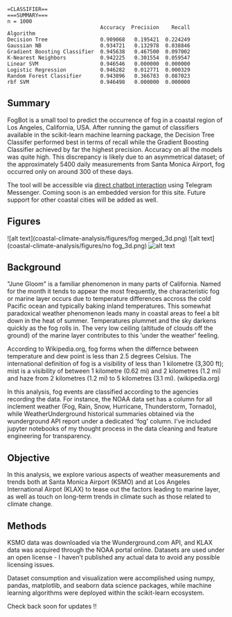 ```
=CLASSIFIER==
===SUMMARY===
n = 1000
                              Accuracy  Precision    Recall
Algorithm                                                  
Decision Tree                 0.909068   0.195421  0.224249
Gaussian NB                   0.934721   0.132978  0.038846
Gradient Boosting Classifier  0.945638   0.467500  0.097002
K-Nearest Neighbors           0.942225   0.301554  0.059547
Linear SVM                    0.946546   0.000000  0.000000
Logistic Regression           0.946282   0.012771  0.000329
Random Forest Classifier      0.943096   0.366783  0.087023
rbf SVM                       0.946498   0.000000  0.000000
```

## Summary
FogBot is a small tool to predict the occurrence of fog in a coastal region of Los Angeles, California, USA. After running the gamut of classifiers available in the scikit-learn machine learning package, the Decision Tree Classifer performed best in terms of recall while the Gradient Boosting Classifier achieved by far the highest precision. Accuracy on all the models was quite high. This discrepancy is likely due to an asymmetrical dataset; of the approximately 5400 daily measurements from Santa Monica Airport, fog occurred only on around 300 of these days.

The tool will be accessible via [direct chatbot interaction](https://telegram.me/fog_check_bot) using Telegram Messenger. Coming soon is an embedded version for this site. Future support for other coastal cities will be added as well. 

## Figures
![alt text](coastal-climate-analysis/figures/fog merged_3d.png)
![alt text](coastal-climate-analysis/figures/no fog_3d.png)
![alt text](coastal-climate-analysis/figures/fog_3d.png)



## Background
"June Gloom" is a familiar phenomenon in many parts of California. Named for the month it tends to appear the most frequently, the characteristic fog or marine layer occurs due to temperature differences accross the cold Pacific ocean and typically baking inland temperatures. This somewhat paradoxical weather phenomenon leads many in coastal areas to feel a bit down in the heat of summer. Temperatures plummet and the sky darkens quickly as the fog rolls in. The very low ceiling (altitude of clouds off the ground) of the marine layer contributes to this 'under the weather' feeling.

According to Wikipedia.org, fog forms when the differnce between temperature and dew point is less than 2.5 degrees Celsius. The international definition of fog is a visibility of less than 1 kilometre (3,300 ft); mist is a visibility of between 1 kilometre (0.62 mi) and 2 kilometres (1.2 mi) and haze from 2 kilometres (1.2 mi) to 5 kilometres (3.1 mi). (wikipedia.org)

In this analysis, fog events are classified according to the agencies recording the data. For instance, the NOAA data set has a column for all inclement weather (Fog, Rain, Snow, Hurricane, Thunderstorm, Tornado), while WeatherUnderground historical summaries obtained via the wunderground API report under a dedicated 'fog' column. I've included jupyter notebooks of my thought process in the data cleaning and feature engineering for transparency.

## Objective
In this analysis, we explore various aspects of weather measurements and trends both at Santa Monica Airport (KSMO) and at Los Angeles International Airpot (KLAX) to tease out the factors leading to marine layer, as well as touch on long-term trends in climate such as those related to climate change.

## Methods
KSMO data was downloaded via the Wunderground.com API, and KLAX data was acquired through the NOAA portal online. Datasets are used under an open license - I haven't published any actual data to avoid any possible licensing issues.

Dataset consumption and visualization were accomplished using numpy, pandas, matplotlib, and seaborn data science packages, while machine learning algorithms were deployed within the scikit-learn ecosystem.

Check back soon for updates !!

